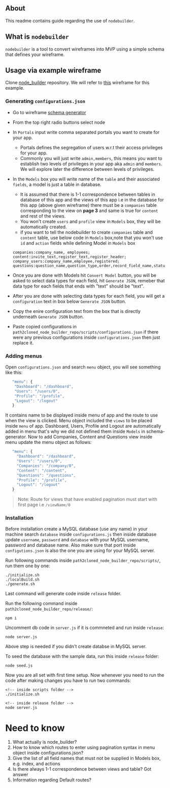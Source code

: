 ## About

This readme contains guide regarding the use of `nodebuilder`.

## What is `nodebuilder`

`nodebuilder` is a tool to convert wireframes into MVP using a simple schema that defines your wireframe.

## Usage via example wireframe
Clone [node_builder](http://104.225.217.239:3000/manaknight/paxifist) repository.
We will refer to [this](./wireframe.pdf) wireframe for this example.

### Generating `configurations.json`

- Go to wireframe [schema generator](https://webhook.manaknightdigital.com/schema/pre)
- From the top right radio buttons select node
- In `Portals` input write comma separated portals you want to create for your app.
  - Portals defines the segregation of users w.r.t their access privileges for your app.
  - Commonly you will just write `admin,members`, this means you want to establish two levels of privileges in your app aka `admin` and `members`. We will explore later the difference between levels of privileges.
- In the `Models` box you will write name of the `table` and their associated `fields`, a model is just a table in database.
  - It is assumed that there is 1-1 correspondence between tables in database of this app and the views of this app i.e in the database for this app (above given wireframe) there must be a `companies` table corresponding to the view on **page 3** and same is true for `content` and rest of the views.
  - You won't create `users` and `profile` view in `Models` box, they will be automatically created.
  - if you want to tell the nodebuilder to create `companies` table and `content` table, use below code in `Models` box,note that you won't use `id` and `action` fields while defining Model in `Models` box

  ```
  companies:company_name, employees;
  content:invite_text,register_text,register_header;
  company_users:company_name,employee,registered;
  questions:question_name,question_type,order,record_field_name,status;
  ```

- Once you are done with Models hit `Convert Model` button, you will be asked to select data types for each field, hit `Generate JSON`, remeber that data type for each fields that ends with "text" should be "text".
- After you are done with selecting data types for each field, you will get a `configuration` text in box below `Generate JSON` button. 
- Copy the enire configuration text from the box that is directly underneath `Generate JSON` button.
- Paste copied configurations in `path2cloned_node_builder_repo/scripts/configurations.json` if there were any previous configurations inside `configurations.json` then just replace it.

### Adding menus
Open `configurations.json` and search `menu` object, you will see something like this:

```js
   "menu": {
    "Dashboard": "/dashboard",
    "Users": "/users/0",
    "Profile": "/profile",
    "Logout": "/logout"
   }
```
It contains name to be displayed inside menu of app and the route to use when the view is clicked.
Menu object included the `views` to be placed inside `menu` of app. Dashboard, Users, Profile and Logout are automatically added in menu that's why we did not defined them inside `Models` in schema-generator.
Now to add Companies, Content and Questions view inside menu update the menu object as follows:

```js
   "menu": {
     "Dashboard": "/dashboard",
     "Users": "/users/0",
     "Companies": "/company/0",
     "Content": "/content",
     "Questions": "/questions",
     "Profile": "/profile",
     "Logout": "/logout"
   }
```

> Note: Route for views that have enabled pagination must start with first page i.e `/viewName/0`

### Installation
Before installation create a MySQL database (use any name) in your machine search `database` inside `configurations.js` then inside database update `username`, `password` and `database` with your MySQL username, password and database name. Also make sure that port inside `configutions.json` is also the one you are using for your MySQL server.

Run following commands inside `path2cloned_node_builder_repo/scripts/`, run them one by one:
```console
./initialize.sh
./localBuild.sh
./generate.sh
```
Last command will generate  code inside `release` folder.

Run the following command inside `path2cloned_node_builder_repo/release/`:
```console
npm i
```

Uncomment db code in `server.js` if it is commneted and run inside `release`:

```console
node server.js
```
Above step is needed if you didn't create databse in MySQL server.

To seed the database with the sample data, run this inside `release` folder:

```console
node seed.js
```

Now you are all set with first time setup.
Now whenever you need to run the code after making changes you have to run two commands:

```console
<!-- inside scripts folder -->
./initialize.sh

<!-- inside release folder -->
node server.js
```

## 

# Need to know

1. What actually is node_builder?
1. How to know which routes to enter using pagination syntax in menu object inside configurations.json?
1. Give the list of all field names that must not be supplied in Models box, e.g. index, and actions
1. Is there always 1-1 correspondence between views and table? 
    Got answer
1. Information regarding Default routes? 
